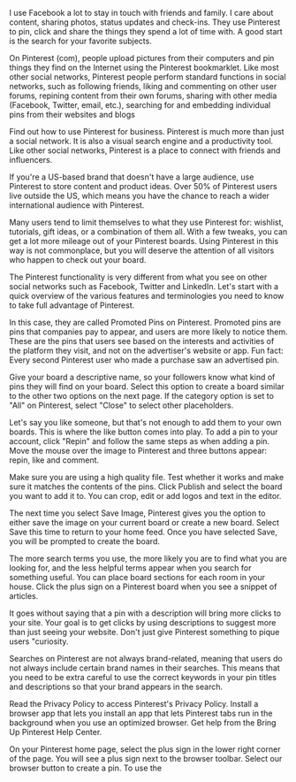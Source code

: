---
---
I use Facebook a lot to stay in touch with friends and family. I care about content, sharing photos, status updates and check-ins. They use Pinterest to pin, click and share the things they spend a lot of time with. A good start is the search for your favorite subjects.

On Pinterest (com), people upload pictures from their computers and pin things they find on the Internet using the Pinterest bookmarklet. Like most other social networks, Pinterest people perform standard functions in social networks, such as following friends, liking and commenting on other user forums, repining content from their own forums, sharing with other media (Facebook, Twitter, email, etc.), searching for and embedding individual pins from their websites and blogs

Find out how to use Pinterest for business. Pinterest is much more than just a social network. It is also a visual search engine and a productivity tool. Like other social networks, Pinterest is a place to connect with friends and influencers.

If you're a US-based brand that doesn't have a large audience, use Pinterest to store content and product ideas. Over 50% of Pinterest users live outside the US, which means you have the chance to reach a wider international audience with Pinterest.

Many users tend to limit themselves to what they use Pinterest for: wishlist, tutorials, gift ideas, or a combination of them all. With a few tweaks, you can get a lot more mileage out of your Pinterest boards. Using Pinterest in this way is not commonplace, but you will deserve the attention of all visitors who happen to check out your board.

The Pinterest functionality is very different from what you see on other social networks such as Facebook, Twitter and LinkedIn. Let's start with a quick overview of the various features and terminologies you need to know to take full advantage of Pinterest.

In this case, they are called Promoted Pins on Pinterest. Promoted pins are pins that companies pay to appear, and users are more likely to notice them. These are the pins that users see based on the interests and activities of the platform they visit, and not on the advertiser's website or app. Fun fact: Every second Pinterest user who made a purchase saw an advertised pin.

Give your board a descriptive name, so your followers know what kind of pins they will find on your board. Select this option to create a board similar to the other two options on the next page. If the category option is set to "All" on Pinterest, select "Close" to select other placeholders.

Let's say you like someone, but that's not enough to add them to your own boards. This is where the like button comes into play. To add a pin to your account, click "Repin" and follow the same steps as when adding a pin. Move the mouse over the image to Pinterest and three buttons appear: repin, like and comment.

Make sure you are using a high quality file. Test whether it works and make sure it matches the contents of the pins. Click Publish and select the board you want to add it to. You can crop, edit or add logos and text in the editor.

The next time you select Save Image, Pinterest gives you the option to either save the image on your current board or create a new board. Select Save this time to return to your home feed. Once you have selected Save, you will be prompted to create the board.

The more search terms you use, the more likely you are to find what you are looking for, and the less helpful terms appear when you search for something useful. You can place board sections for each room in your house. Click the plus sign on a Pinterest board when you see a snippet of articles.

It goes without saying that a pin with a description will bring more clicks to your site. Your goal is to get clicks by using descriptions to suggest more than just seeing your website. Don't just give Pinterest something to pique users "curiosity.

Searches on Pinterest are not always brand-related, meaning that users do not always include certain brand names in their searches. This means that you need to be extra careful to use the correct keywords in your pin titles and descriptions so that your brand appears in the search.

Read the Privacy Policy to access Pinterest's Privacy Policy. Install a browser app that lets you install an app that lets Pinterest tabs run in the background when you use an optimized browser. Get help from the Bring Up Pinterest Help Center.

On your Pinterest home page, select the plus sign in the lower right corner of the page. You will see a plus sign next to the browser toolbar. Select our browser button to create a pin. To use the